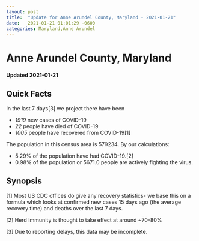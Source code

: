 ```yaml
---
layout: post
title:  "Update for Anne Arundel County, Maryland - 2021-01-21"
date:   2021-01-21 01:01:29 -0600
categories: Maryland,Anne Arundel
---
```


# Anne Arundel County, Maryland
#### Updated 2021-01-21

## Quick Facts

In the last 7 days[3] we project there have been
- *1919* new cases of COVID-19
- *22* people have died of COVID-19
- *1005* people have recovered from COVID-19[1]

The population in this census area is 579234. By our calculations:
- 5.29% of the population have had COVID-19.[2]
- 0.98% of the population or 5671.0 people are actively fighting the virus.

## Synopsis




[1] Most US CDC offices do give any recovery statistics- we base this on a formula which looks at confirmed new cases
15 days ago (the average recovery time) and deaths over the last 7 days.

[2] Herd Immunity is thought to take effect at around ~70-80%

[3] Due to reporting delays, this data may be incomplete.
 
    